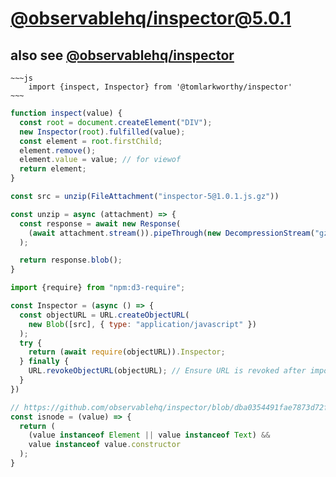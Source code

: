 # [@observablehq/inspector@5.0.1](https://github.com/observablehq/inspector)
## also see [@observablehq/inspector](https://observablehq.com/@observablehq/inspector)

```
~~~js
    import {inspect, Inspector} from '@tomlarkworthy/inspector'
~~~
```

```js echo
function inspect(value) {
  const root = document.createElement("DIV");
  new Inspector(root).fulfilled(value);
  const element = root.firstChild;
  element.remove();
  element.value = value; // for viewof
  return element;
}
```

```js echo
const src = unzip(FileAttachment("inspector-5@1.0.1.js.gz"))
```

```js echo
const unzip = async (attachment) => {
  const response = await new Response(
    (await attachment.stream()).pipeThrough(new DecompressionStream("gzip"))
  );

  return response.blob();
}
```

```js
import {require} from "npm:d3-require";
```

```js echo
const Inspector = (async () => {
  const objectURL = URL.createObjectURL(
    new Blob([src], { type: "application/javascript" })
  );
  try {
    return (await require(objectURL)).Inspector;
  } finally {
    URL.revokeObjectURL(objectURL); // Ensure URL is revoked after import
  }
})
```

```js
// https://github.com/observablehq/inspector/blob/dba0354491fae7873d72f7cba485c356bac7c8fe/src/index.js#L66C10-L69C2
const isnode = (value) => {
  return (
    (value instanceof Element || value instanceof Text) &&
    value instanceof value.constructor
  );
}
```
